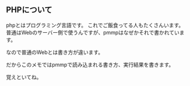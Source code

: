 ## PHPについて

phpとはプログラミング言語です。
これでご飯食ってる人もたくさんいます。
普通はWebのサーバー側で使うんですが、pmmpはなぜかそれで書かれています。

なので普通のWebとは書き方が違います。

だからこのメモではpmmpで読み込まれる書き方、実行結果を書きます。

覚えといてね。